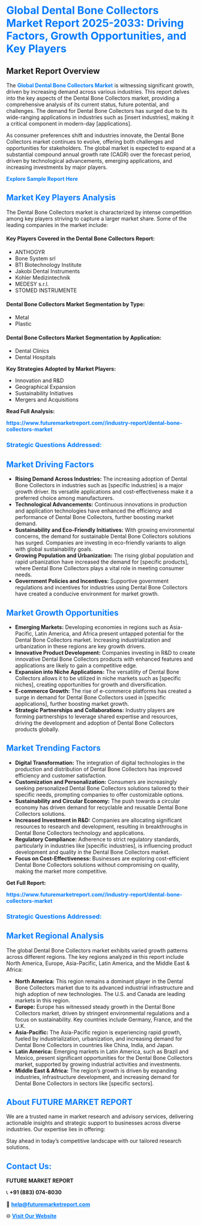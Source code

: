 <h1 style="color: #007BFF;">Global Dental Bone Collectors Market Report 2025-2033: Driving Factors, Growth Opportunities, and Key Players</h1>

<section id="overview">
<h2>Market Report Overview</h2>
<p>The <a href="https://www.futuremarketreport.com//industry-report/dental-bone-collectors-market" style="color: #007BFF; text-decoration: none;"><strong>Global Dental Bone Collectors Market</strong></a> is witnessing significant growth, driven by increasing demand across various industries. This report delves into the key aspects of the Dental Bone Collectors market, providing a comprehensive analysis of its current status, future potential, and challenges. The demand for Dental Bone Collectors has surged due to its wide-ranging applications in industries such as [insert industries], making it a critical component in modern-day [applications].</p>
<p>As consumer preferences shift and industries innovate, the Dental Bone Collectors market continues to evolve, offering both challenges and opportunities for stakeholders. The global market is expected to expand at a substantial compound annual growth rate (CAGR) over the forecast period, driven by technological advancements, emerging applications, and increasing investments by major players.</p>
</section>

<section id="overview">
<p><a href="https://www.futuremarketreport.com//request-sample/reportId=50029" style="color: #007BFF; text-decoration: none;"><strong>Explore Sample Report Here</strong></a></p>
</section>

<section id="key-players">
<h2 style="color: #007BFF;">Market Key Players Analysis</h2>
<p>The Dental Bone Collectors market is characterized by intense competition among key players striving to capture a larger market share. Some of the leading companies in the market include:</p>
<h4>Key Players Covered in the Dental Bone Collectors Report:</h4>
<ul><li>ANTHOGYR</li><li>Bone System srl</li><li>BTI Biotechnology Institute</li><li>Jakobi Dental Instruments</li><li>Kohler Medizintechnik</li><li>MEDESY s.r.l.</li><li>STOMED INSTRUMENTE</li></ul>
<h4>Dental Bone Collectors Market Segmentation by Type:</h4>
<ul><li>Metal</li><li>Plastic</li></ul>

<h4>Dental Bone Collectors Market Segmentation by Application:</h4>
<ul><li>Dental Clinics</li><li>Dental Hospitals</li></ul>
<p><strong>Key Strategies Adopted by Market Players:</strong></p>
<ul>
<li>Innovation and R&D</li>
<li>Geographical Expansion</li>
<li>Sustainability Initiatives</li>
<li>Mergers and Acquisitions</li>
</ul>
</section>

<section>
<p><strong>Read Full Analysis: </strong></p><a href="https://www.futuremarketreport.com//industry-report/dental-bone-collectors-market" style="color: #007BFF; text-decoration: none;"><strong>https://www.futuremarketreport.com//industry-report/dental-bone-collectors-market</strong></a>
<h3 style="color: #007BFF;">Strategic Questions Addressed:</h3>
</section>

<section id="driving-factors">
<h2 style="color: #007BFF;">Market Driving Factors</h2>
<ul>
<li><strong>Rising Demand Across Industries:</strong> The increasing adoption of Dental Bone Collectors in industries such as [specific industries] is a major growth driver. Its versatile applications and cost-effectiveness make it a preferred choice among manufacturers.</li>
<li><strong>Technological Advancements:</strong> Continuous innovations in production and application technologies have enhanced the efficiency and performance of Dental Bone Collectors, further boosting market demand.</li>
<li><strong>Sustainability and Eco-Friendly Initiatives:</strong> With growing environmental concerns, the demand for sustainable Dental Bone Collectors solutions has surged. Companies are investing in eco-friendly variants to align with global sustainability goals.</li>
<li><strong>Growing Population and Urbanization:</strong> The rising global population and rapid urbanization have increased the demand for [specific products], where Dental Bone Collectors plays a vital role in meeting consumer needs.</li>
<li><strong>Government Policies and Incentives:</strong> Supportive government regulations and incentives for industries using Dental Bone Collectors have created a conducive environment for market growth.</li>
</ul>
</section>

<section id="growth-opportunities">
<h2 style="color: #007BFF;">Market Growth Opportunities</h2>
<ul>
<li><strong>Emerging Markets:</strong> Developing economies in regions such as Asia-Pacific, Latin America, and Africa present untapped potential for the Dental Bone Collectors market. Increasing industrialization and urbanization in these regions are key growth drivers.</li>
<li><strong>Innovative Product Development:</strong> Companies investing in R&D to create innovative Dental Bone Collectors products with enhanced features and applications are likely to gain a competitive edge.</li>
<li><strong>Expansion into Niche Applications:</strong> The versatility of Dental Bone Collectors allows it to be utilized in niche markets such as [specific niches], creating opportunities for growth and diversification.</li>
<li><strong>E-commerce Growth:</strong> The rise of e-commerce platforms has created a surge in demand for Dental Bone Collectors used in [specific applications], further boosting market growth.</li>
<li><strong>Strategic Partnerships and Collaborations:</strong> Industry players are forming partnerships to leverage shared expertise and resources, driving the development and adoption of Dental Bone Collectors products globally.</li>
</ul>
</section>

<section id="trending-factors">
<h2 style="color: #007BFF;">Market Trending Factors</h2>
<ul>
<li><strong>Digital Transformation:</strong> The integration of digital technologies in the production and distribution of Dental Bone Collectors has improved efficiency and customer satisfaction.</li>
<li><strong>Customization and Personalization:</strong> Consumers are increasingly seeking personalized Dental Bone Collectors solutions tailored to their specific needs, prompting companies to offer customizable options.</li>
<li><strong>Sustainability and Circular Economy:</strong> The push towards a circular economy has driven demand for recyclable and reusable Dental Bone Collectors solutions.</li>
<li><strong>Increased Investment in R&D:</strong> Companies are allocating significant resources to research and development, resulting in breakthroughs in Dental Bone Collectors technology and applications.</li>
<li><strong>Regulatory Compliance:</strong> Adherence to strict regulatory standards, particularly in industries like [specific industries], is influencing product development and quality in the Dental Bone Collectors market.</li>
<li><strong>Focus on Cost-Effectiveness:</strong> Businesses are exploring cost-efficient Dental Bone Collectors solutions without compromising on quality, making the market more competitive.</li>
</ul>
</section>

<section>
<p><strong>Get Full Report: </strong></p><a href="https://www.futuremarketreport.com//industry-report/dental-bone-collectors-market" style="color: #007BFF; text-decoration: none;"><strong>https://www.futuremarketreport.com//industry-report/dental-bone-collectors-market</strong></a>
<h3 style="color: #007BFF;">Strategic Questions Addressed:</h3>
</section>


<section id="regional-analysis">
<h2 style="color: #007BFF;">Market Regional Analysis</h2>
<p>The global Dental Bone Collectors market exhibits varied growth patterns across different regions. The key regions analyzed in this report include North America, Europe, Asia-Pacific, Latin America, and the Middle East & Africa:</p>
<ul>
<li><strong>North America:</strong> This region remains a dominant player in the Dental Bone Collectors market due to its advanced industrial infrastructure and high adoption of new technologies. The U.S. and Canada are leading markets in this region.</li>
<li><strong>Europe:</strong> Europe has witnessed steady growth in the Dental Bone Collectors market, driven by stringent environmental regulations and a focus on sustainability. Key countries include Germany, France, and the U.K.</li>
<li><strong>Asia-Pacific:</strong> The Asia-Pacific region is experiencing rapid growth, fueled by industrialization, urbanization, and increasing demand for Dental Bone Collectors in countries like China, India, and Japan.</li>
<li><strong>Latin America:</strong> Emerging markets in Latin America, such as Brazil and Mexico, present significant opportunities for the Dental Bone Collectors market, supported by growing industrial activities and investments.</li>
<li><strong>Middle East & Africa:</strong> The region’s growth is driven by expanding industries, infrastructure development, and increasing demand for Dental Bone Collectors in sectors like [specific sectors].</li>
</ul>
</section>

<footer>
<h2 style="color: #007BFF;">About FUTURE MARKET REPORT</h2>
<p>We are a trusted name in market research and advisory services, delivering actionable insights and strategic support to businesses across diverse industries. Our expertise lies in offering:</p>

<p>Stay ahead in today’s competitive landscape with our tailored research solutions.</p>

<h2 style="color: #007BFF;">Contact Us:</h2>
<p><strong>FUTURE MARKET REPORT</strong></p>
<p>📞 <strong>+91 (883) 074-8030</strong></p>
<p>📧 <strong><a href="mailto:help@futuremarketreport.com" style="color: #007BFF;">help@futuremarketreport.com</a></strong></p>
<p>🌐 <strong><a href="https://www.futuremarketreport.com/" style="color: #007BFF;">Visit Our Website</a></strong></p>
</footer>